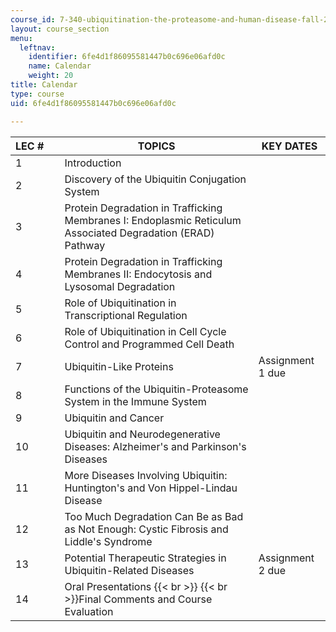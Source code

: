 ```yaml
---
course_id: 7-340-ubiquitination-the-proteasome-and-human-disease-fall-2004
layout: course_section
menu:
  leftnav:
    identifier: 6fe4d1f86095581447b0c696e06afd0c
    name: Calendar
    weight: 20
title: Calendar
type: course
uid: 6fe4d1f86095581447b0c696e06afd0c

---
```


| LEC #     | TOPICS | KEY DATES |
| --- | --- | --- |
| 1 | Introduction |  |
| 2 | Discovery of the Ubiquitin Conjugation System |  |
| 3 | Protein Degradation in Trafficking Membranes I: Endoplasmic Reticulum Associated Degradation (ERAD) Pathway |  |
| 4 | Protein Degradation in Trafficking Membranes II: Endocytosis and Lysosomal Degradation |  |
| 5 | Role of Ubiquitination in Transcriptional Regulation |  |
| 6 | Role of Ubiquitination in Cell Cycle Control and Programmed Cell Death |  |
| 7 | Ubiquitin-Like Proteins | Assignment 1 due |
| 8 | Functions of the Ubiquitin-Proteasome System in the Immune System |  |
| 9 | Ubiquitin and Cancer |  |
| 10 | Ubiquitin and Neurodegenerative Diseases: Alzheimer's and Parkinson's Diseases |  |
| 11 | More Diseases Involving Ubiquitin: Huntington's and Von Hippel-Lindau Disease |  |
| 12 | Too Much Degradation Can Be as Bad as Not Enough: Cystic Fibrosis and Liddle's Syndrome |  |
| 13 | Potential Therapeutic Strategies in Ubiquitin-Related Diseases | Assignment 2 due |
| 14 | Oral Presentations  {{< br >}}  {{< br >}}Final Comments and Course Evaluation |